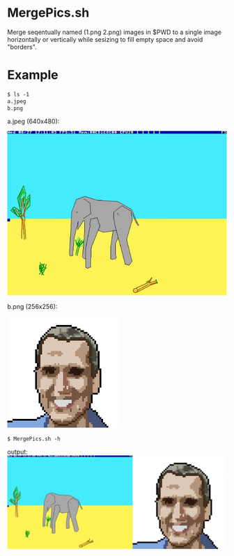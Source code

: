# MergePics.sh
Merge seqentually named (1.png 2.png) images in $PWD to a single image horizontally or vertically while sesizing to fill empty space and avoid "borders".

# Example
	$ ls -1
	a.jpeg
	b.png

a.jpeg (640x480):

![](example/a.jpeg)

b.png (256x256):

![](example/b.png)

	$ MergePics.sh -h

output:
![](example/hFS9IIslYX.png)
